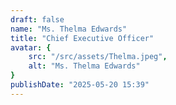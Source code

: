 ```yaml
---
draft: false
name: "Ms. Thelma Edwards"
title: "Chief Executive Officer"
avatar: {
    src: "/src/assets/Thelma.jpeg",
    alt: "Ms. Thelma Edwards"
}
publishDate: "2025-05-20 15:39"
---
```

